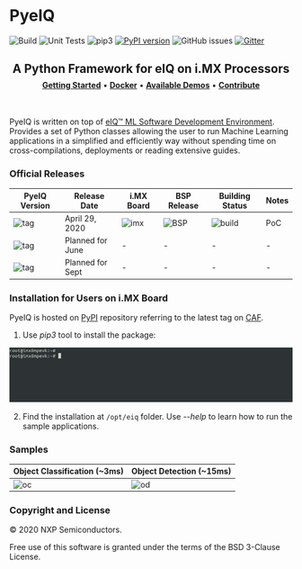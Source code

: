 # PyeIQ

![Build][workflow-build]
![Unit Tests][workflow-tests]
![pip3][eiqpackage]
[![PyPI version](https://badge.fury.io/py/eiq.svg)](https://badge.fury.io/py/eiq)
![GitHub issues][license]
[![Gitter][gitter-image]][gitter-url]

<h2 align="center">
  A Python Framework for eIQ on i.MX Processors
</h2>

<div style = "margin-top: -10px;", align="center">
  <a href="guides/Getting_Started_with_PyeIQ.md"><b>Getting Started</b></a> •
  <a href="guides/Docker.md"><b>Docker</b></a> •
  <a href="guides/Tables.md"><b>Available Demos</b></a> •
  <a href="guides/Contribute.md"><b>Contribute</b></a>
</div>

<br>
<br>

PyeIQ is written on top of [eIQ™ ML Software Development Environment][eiq]. Provides
a set of Python classes allowing the user to run Machine Learning applications in
a simplified and efficiently way without spending time on cross-compilations,
deployments or reading extensive guides.

### Official Releases

| **PyeIQ Version**     | **Release Date** | **i.MX Board** | **BSP Release** | **Building Status** | **Notes** |
|-----------------------|------------------|----------------|-----------------|---------------------|-----------|
| ![tag][tag_v1]        | April 29, 2020   | ![imx][boards] | ![BSP][release] | ![build][passing]   | PoC       |
| ![tag][tag_v2]        | Planned for June | -              | -               | -                   | -         |
| ![tag][tag_v3]        | Planned for Sept | -              | -               | -                   | -         |

### Installation for Users on i.MX Board

PyeIQ is hosted on [PyPI][pypirepo] repository referring to the latest tag on [CAF][pypicaf].

1. Use _pip3_ tool to install the package:

 ![PyPI](guides/media/pypieiq.gif)

2. Find the installation at `/opt/eiq` folder. Use *--help* to learn how to run the sample applications.

### Samples

| Object Classification (~3ms)   | Object Detection (~15ms)  |
|-------------------------------|--------------------------|
| ![oc](guides/media/car_classification.gif)  | ![od](guides/media/car_detection.gif) |

### Copyright and License

© 2020 NXP Semiconductors.

Free use of this software is granted under the terms of the BSD 3-Clause License.

[eiq]: https://www.nxp.com/design/software/development-software/eiq-ml-development-environment:EIQ
[workflow-build]: https://github.com/diegohdorta/pyeiq/workflows/Build/badge.svg
[workflow-tests]: https://github.com/diegohdorta/pyeiq/workflows/Unit%20Tests/badge.svg
[eiqpackage]: https://img.shields.io/badge/pip3%20install-eiq-green
[pypirepo]: https://pypi.org/project/eiq/#description
[pypicaf]: https://source.codeaurora.org/external/imxsupport/pyeiq/
[license]: https://img.shields.io/badge/License-BSD%203--Clause-blue
[gitter-url]: https://gitter.im/pyeiq-imx/community?utm_source=badge&utm_medium=badge&utm_campaign=pr-badge
[gitter-image]: https://badges.gitter.im/pyeiq-imx/community.svg
[boards]: https://img.shields.io/badge/-8QM%2C%208MPlus-lightgrey
[release]: https://img.shields.io/badge/-5.4.3__2.0.0-blueviolet
[tag_v1]: https://img.shields.io/badge/-v1.0.0-blue
[tag_v2]: https://img.shields.io/badge/-v2.0.0-blue
[tag_v3]: https://img.shields.io/badge/-v3.0.0-blue
[passing]: https://img.shields.io/badge/Build-passing-success
